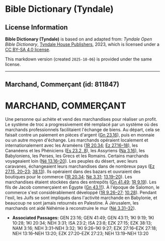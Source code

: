 # Bible Dictionary (Tyndale)

## License Information

**Bible Dictionary (Tyndale)** is based on and adapted from: _Tyndale Open Bible Dictionary_, [Tyndale House Publishers](https://tyndaleopenresources.com/), 2023, which is licensed under a [CC BY-SA 4.0 license](https://creativecommons.org/licenses/by-sa/4.0/legalcode.en).

This markdown version (created `2025-10-06`) is provided under the same license.



--------------------------------

## Marchand, Commerçant (id: 811847)

MARCHAND, COMMERÇANT
====================

Une personne qui achète et vend des marchandises pour réaliser un profit. Le système de troc a progressivement été remplacé par un système où des marchands professionnels facilitaient l'échange de biens. Au départ, cela se faisait contre un paiement en pièces d'argent ([Gn 23\.16](https://ref.ly/Gen23:16)), puis en monnaie ou un autre moyen d'échange. Les marchands opéraient localement et internationalement avec les Araméens ([1R 20\.34](https://ref.ly/1Kgs20:34); [Ez 27\.16–18](https://ref.ly/Ezek27:16-Ezek27:18)), les Cananéens et les Phéniciens ([Es 23\.2, 8](https://ref.ly/Isa23:2,Isa23:8)), les Assyriens ([Na 3\.16](https://ref.ly/Nah3:16)), les Babyloniens, les Perses, les Grecs et les Romains. Certains marchands voyageaient loin ([Né 13\.16–20](https://ref.ly/Neh13:16-Neh13:20)). Les peuples du désert, avec leurs caravanes, échangeaient leurs marchandises dans de nombreux pays ([Ez 27\.15, 20–23](https://ref.ly/Ezek27:15,Ezek27:20-Ezek27:23); [38\.13](https://ref.ly/Ezek38:13)). Ils opéraient dans des bazars et ouvraient des boutiques pour le commerce ([1R 20\.34](https://ref.ly/1Kgs20:34); [Né 3\.31](https://ref.ly/Neh3:31); [13\.19–20](https://ref.ly/Neh13:19-Neh13:20)). Les marchandises étaient stockées dans des entrepôts ([Gn 41\.49](https://ref.ly/Gen41:49); [1R 9\.19](https://ref.ly/1Kgs9:19)). Les fils de Jacob commerçaient en Égypte ([Gn 43\.11](https://ref.ly/Gen43:11)). À l'époque de Salomon, le commerce s'est considérablement développé ([1R 9\.26–27](https://ref.ly/1Kgs9:26-1Kgs9:27); [10\.28](https://ref.ly/1Kgs10:28)). Pendant l'exil, les Juifs se sont impliqués dans l'activité marchande en Babylonie, et beaucoup ne sont jamais retournés en Palestine. À Jérusalem, les marchands ont aidé Néhémie à reconstruire le mur ([Né 3\.31–32](https://ref.ly/Neh3:31-Neh3:32)).

* **Associated Passages:** GEN 23:16; GEN 41:49; GEN 43:11; 1KI 9:19; 1KI 10:28; 1KI 20:34; NEH 3:31; ISA 23:2; ISA 23:8; EZK 27:15; EZK 38:13; NAM 3:16; NEH 3:31–NEH 3:32; 1KI 9:26–1KI 9:27; EZK 27:16–EZK 27:18; NEH 13:16–NEH 13:20; EZK 27:20–EZK 27:23; NEH 13:19–NEH 13:20

